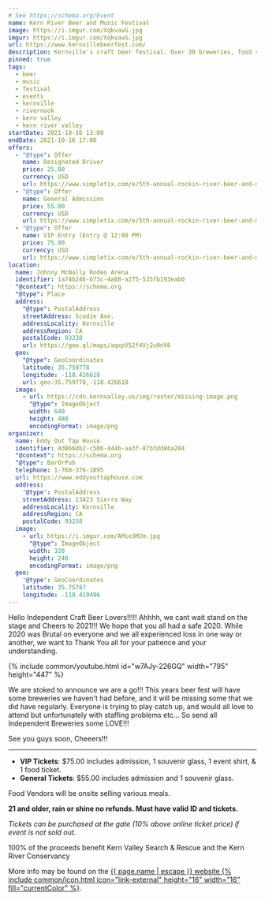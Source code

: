 ```yaml
---
# See https://schema.org/Event
name: Kern River Beer and Music Festival
image: https://i.imgur.com/XqkvavG.jpg
imgur: https://i.imgur.com/XqkvavG.jpg
url: https://www.kernvillebeerfest.com/
description: Kernville's craft beer festival. Over 30 breweries, food vendors, & bands. Get your tickets now!
pinned: true
tags:
  - beer
  - music
  - festival
  - events
  - kernville
  - rivernook
  - kern valley
  - kern river valley
startDate: 2021-10-16 13:00
endDate: 2021-10-16 17:00
offers:
  - "@type": Offer
    name: Designated Driver
    price: 25.00
    currency: USD
    url: https://www.simpletix.com/e/5th-annual-rockin-river-beer-and-music-fes-tickets-61739
  - "@type": Offer
    name: General Admission
    price: 55.00
    currency: USD
    url: https://www.simpletix.com/e/5th-annual-rockin-river-beer-and-music-fes-tickets-61739
  - "@type": Offer
    name: VIP Entry (Entry @ 12:00 PM)
    price: 75.00
    currency: USD
    url: https://www.simpletix.com/e/5th-annual-rockin-river-beer-and-music-fes-tickets-61739
location:
  name: Johnny McNally Rodeo Arena
  identifier: 1a74b246-673c-4a08-a275-535fb193eab0
  "@context": https://schema.org
  "@type": Place
  address:
    "@type": PostalAddress
    streetAddress: Scodie Ave.
    addressLocality: Kernville
    addressRegion: CA
    postalCode: 93238
    url: https://goo.gl/maps/aqxpV52f4Vj2uHnV6
  geo:
    "@type": GeoCoordinates
    latitude: 35.759778
    longitude: -118.426618
    url: geo:35.759778,-118.426618
  image:
    - url: https://cdn.kernvalley.us/img/raster/missing-image.png
      "@type": ImageObject
      width: 640
      height: 480
      encodingFormat: image/png
organizer:
  name: Eddy Out Tap House
  identifier: 4d866db2-c506-444b-aa3f-87b3dd86a204
  "@context": https://schema.org
  "@type": BarOrPub
  telephone: 1-760-376-1895
  url: https://www.eddyouttaphouse.com
  address:
    '@type': PostalAddress
    streetAddress: 13423 Sierra Way
    addressLocality: Kernville
    addressRegion: CA
    postalCode: 93238
  image:
    - url: https://i.imgur.com/AMie3MJm.jpg
      "@type": ImageObject
      width: 320
      height: 240
      encodingFormat: image/png
  geo:
    '@type': GeoCoordinates
    latitude: 35.75787
    longitude: -118.419496
---
```

Hello Independent Craft Beer Lovers!!!!! Ahhhh, we cant wait stand on the stage
and Cheers to 2021!!! We hope that you all had a safe 2020. While 2020 was Brutal
on everyone and we all experienced loss in one way or another, we want to Thank
You all for your patience and your understanding.

{% include common/youtube.html id="w7AJy-226GQ" width="795" height="447" %}

We are stoked to announce we are a go!!! This years beer fest will have some breweries
we haven't had before, and it will be missing some that we did have regularly.
Everyone is trying to play catch up, and would all love to attend but unfortunately
with staffing problems etc... So send all Independent Breweries some LOVE!!!

See you guys soon, Cheeers!!!
- - -
- **VIP Tickets**: $75.00 includes admission, 1 souvenir glass, 1 event shirt, & 1 food ticket.
- **General Tickets**: $55.00 includes admission and 1 souvenir glass.

Food Vendors will be onsite selling various meals.

**21 and older, rain or shine no refunds. Must have valid ID and tickets.**

*Tickets can be purchased at the gate (10% above online ticket price) if event is not sold out.*

<div class="status-box info">100% of the proceeds benefit Kern Valley Search & Rescue and the Kern River Conservancy</div>

More info may be found on the [{{ page.name | escape }} website {% include common/icon.html icon="link-external" height="16" width="16" fill="currentColor" %}](https://www.kernriverbeerfest.com/).
